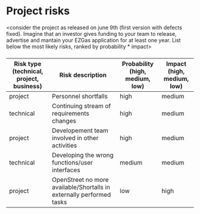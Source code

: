 # Project risks

<consider the project as released on june 9th (first version with defects fixed).
Imagine that an investor gives funding to your team to release, advertise and mantain 
your  EZGas application for at least one year. 
List below the most likely risks, ranked by probability * impact>

###

|  Risk type (technical, project, business) | Risk description | Probability (high, medium, low) | Impact (high, medium, low)|
| ------ | ------ | ---------- | --------------- | 
| project | Personnel shortfalls | high | medium |
| technical | Continuing stream of requirements changes | high | medium |
| project | Developement team involved in other activities | high | medium |
| technical | Developing the wrong functions/user interfaces | medium | medium |
| project | OpenStreet no more available/Shortalls in externally performed tasks | low | high |

